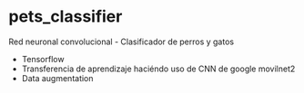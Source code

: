 # pets_classifier
Red neuronal convolucional - Clasificador de perros y gatos

* Tensorflow
* Transferencia de aprendizaje haciéndo uso de CNN de google movilnet2
* Data augmentation


